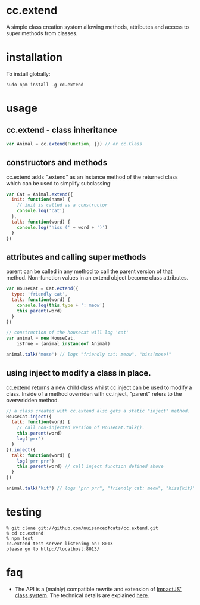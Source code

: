 # cc.extend
A simple class creation system allowing methods, attributes and access to
super methods from classes.

# installation
To install globally:
```
sudo npm install -g cc.extend
```

# usage
## cc.extend - class inheritance
```javascript
var Animal = cc.extend(Function, {}) // or cc.Class
```

## constructors and methods
cc.extend adds ".extend" as an instance method of the returned class which
can be used to simplify subclassing:
```javascript
var Cat = Animal.extend({
  init: function(name) {
    // init is called as a constructor
    console.log('cat')
  },
  talk: function(word) {
    console.log('hiss (' + word + ')')
  }
})
```

## attributes and calling super methods
parent can be called in any method to call the parent version of that method. Non-function values in an extend object become class attributes.
```javascript
var HouseCat = Cat.extend({
  type: 'friendly cat',
  talk: function(word) {
    console.log(this.type + ': meow')
    this.parent(word)
  }
})

// construction of the housecat will log 'cat'
var animal = new HouseCat,
    isTrue = (animal instanceof Animal)

animal.talk('mose') // logs "friendly cat: meow", "hiss(mose)"
```

## using inject to modify a class in place.
cc.extend returns a new child class whilst cc.inject can be used to modify a class. Inside of a method overriden with cc.inject, "parent" refers to the overwridden method.
```javascript
// a class created with cc.extend also gets a static "inject" method.
HouseCat.inject({
  talk: function(word) {
    // call non-injected version of HouseCat.talk().
    this.parent(word)
    log('prr')
  }
}).inject({
  talk: function(word) {
    log('prr prr')
    this.parent(word) // call inject function defined above
  }
})

animal.talk('kit') // logs "prr prr", "friendly cat: meow", "hiss(kit)", "prr"
```

# testing
```
% git clone git://github.com/nuisanceofcats/cc.extend.git
% cd cc.extend
% npm test
cc.extend test server listening on: 8013
please go to http://localhost:8013/
```

# faq
 * The API is a (mainly) compatible rewrite and extension of [ImpactJS' class system](http://impactjs.com/documentation/class-reference/class). The technical details are explained [here](http://blog.buymeasoda.com/understanding-john-resigs-simple-javascript-i). 

